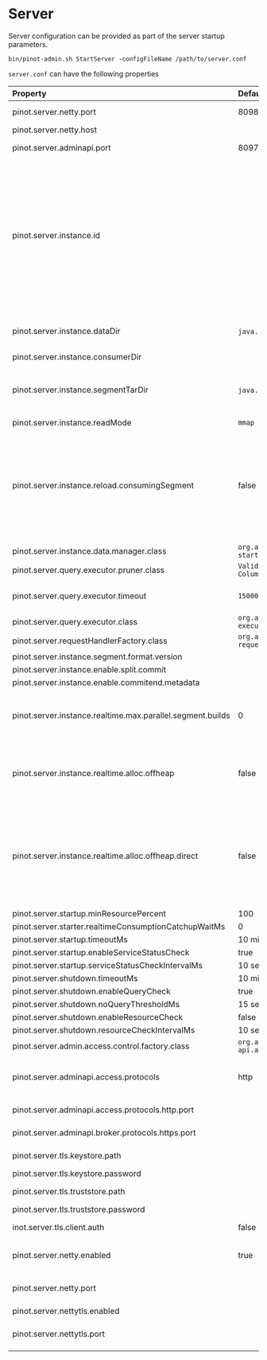 # Server

Server configuration can be provided as part of the server startup parameters.

```text
bin/pinot-admin.sh StartServer -configFileName /path/to/server.conf
```

`server.conf` can have the following properties

<table>
  <thead>
    <tr>
      <th style="text-align:left">Property</th>
      <th style="text-align:left">Default</th>
      <th style="text-align:left">Description</th>
    </tr>
  </thead>
  <tbody>
    <tr>
      <td style="text-align:left">pinot.server.netty.port</td>
      <td style="text-align:left">8098</td>
      <td style="text-align:left">Port to query Pinot Server</td>
    </tr>
    <tr>
      <td style="text-align:left">pinot.server.netty.host</td>
      <td style="text-align:left"></td>
      <td style="text-align:left">Pinot server hostname</td>
    </tr>
    <tr>
      <td style="text-align:left">pinot.server.adminapi.port</td>
      <td style="text-align:left">8097</td>
      <td style="text-align:left">Port for Pinot Server Admin UI</td>
    </tr>
    <tr>
      <td style="text-align:left">pinot.server.instance.id</td>
      <td style="text-align:left"></td>
      <td style="text-align:left">By default the server instance id used by Helix is <em>Server_hostname_port </em>where
        the hostname and port are configured through host and port config values
        above. This config overwrites the default setting. User can put server
        id independent of the server&apos;s hostname and port.</td>
    </tr>
    <tr>
      <td style="text-align:left">pinot.server.instance.dataDir</td>
      <td style="text-align:left"><code>java.io.tmpdir</code> + <code>/PinotServer/index</code>
      </td>
      <td style="text-align:left">
        <p></p>
        <p>Directory to hold all the data</p>
      </td>
    </tr>
    <tr>
      <td style="text-align:left">pinot.server.instance.consumerDir</td>
      <td style="text-align:left"></td>
      <td style="text-align:left"></td>
    </tr>
    <tr>
      <td style="text-align:left">pinot.server.instance.segmentTarDir</td>
      <td style="text-align:left"><code>java.io.tmpdir</code> + <code>/PinotServer/segmentTar</code>
      </td>
      <td style="text-align:left">Directory to hold temporary segments downloaded from Controller or Deep
        Store</td>
    </tr>
    <tr>
      <td style="text-align:left">pinot.server.instance.readMode</td>
      <td style="text-align:left"><code>mmap</code>
      </td>
      <td style="text-align:left"></td>
    </tr>
    <tr>
      <td style="text-align:left">pinot.server.instance.reload.consumingSegment</td>
      <td style="text-align:left">false</td>
      <td style="text-align:left">Specifies if the reload segment API should reload the consuming segments.
        This is useful when the corresponding schema is updated and we want the
        changes to be reflected in the consuming segment.</td>
    </tr>
    <tr>
      <td style="text-align:left">pinot.server.instance.data.manager.class</td>
      <td style="text-align:left"><code>org.apache.pinot.server.</code>
        <br /><code>starter.helix.HelixInstanceDataManager</code>
      </td>
      <td style="text-align:left"></td>
    </tr>
    <tr>
      <td style="text-align:left">pinot.server.query.executor.pruner.class</td>
      <td style="text-align:left"><code>ValidSegmentPruner,DataSchemaSegmentPruner,<br />ColumnValueSegmentPruner,SelectionQuerySegmentPruner</code>
      </td>
      <td style="text-align:left"></td>
    </tr>
    <tr>
      <td style="text-align:left">pinot.server.query.executor.timeout</td>
      <td style="text-align:left"><code>15000</code>
      </td>
      <td style="text-align:left">Timeout for Server to process Query in Milliseconds</td>
    </tr>
    <tr>
      <td style="text-align:left">pinot.server.query.executor.class</td>
      <td style="text-align:left"><code>org.apache.pinot.core.query.</code>
        <br /><code>executor.ServerQueryExecutorV1Impl</code>
      </td>
      <td style="text-align:left"></td>
    </tr>
    <tr>
      <td style="text-align:left">pinot.server.requestHandlerFactory.class</td>
      <td style="text-align:left"><code>org.apache.pinot.server.</code>
        <br /><code>request.SimpleRequestHandlerFactory</code>
      </td>
      <td style="text-align:left"></td>
    </tr>
    <tr>
      <td style="text-align:left">pinot.server.instance.segment.format.version</td>
      <td style="text-align:left"></td>
      <td style="text-align:left"></td>
    </tr>
    <tr>
      <td style="text-align:left">pinot.server.instance.enable.split.commit</td>
      <td style="text-align:left"></td>
      <td style="text-align:left"></td>
    </tr>
    <tr>
      <td style="text-align:left">pinot.server.instance.enable.commitend.metadata</td>
      <td style="text-align:left"></td>
      <td style="text-align:left"></td>
    </tr>
    <tr>
      <td style="text-align:left">pinot.server.instance.realtime.max.parallel.segment.builds</td>
      <td style="text-align:left">0</td>
      <td style="text-align:left">Specifies how many parallel realtime segments can be built. Value of &lt;=
        0 indicates unlimited.</td>
    </tr>
    <tr>
      <td style="text-align:left">pinot.server.instance.realtime.alloc.offheap</td>
      <td style="text-align:left">false</td>
      <td style="text-align:left">Boolean value to control whether memory for realtime consuming segments
        should be allocated off-heap.</td>
    </tr>
    <tr>
      <td style="text-align:left">pinot.server.instance.realtime.alloc.offheap.direct</td>
      <td style="text-align:left">false</td>
      <td style="text-align:left">If &apos;realtime.alloc.offheap&apos; is set to true, this boolean value
        controls whether the corresponding allocation should be direct or not (false
        indicate mmap allocation)</td>
    </tr>
    <tr>
      <td style="text-align:left">pinot.server.startup.minResourcePercent</td>
      <td style="text-align:left">100</td>
      <td style="text-align:left"></td>
    </tr>
    <tr>
      <td style="text-align:left">pinot.server.starter.realtimeConsumptionCatchupWaitMs</td>
      <td style="text-align:left">0</td>
      <td style="text-align:left"></td>
    </tr>
    <tr>
      <td style="text-align:left">pinot.server.startup.timeoutMs</td>
      <td style="text-align:left">10 minutes</td>
      <td style="text-align:left"></td>
    </tr>
    <tr>
      <td style="text-align:left">pinot.server.startup.enableServiceStatusCheck</td>
      <td style="text-align:left">true</td>
      <td style="text-align:left"></td>
    </tr>
    <tr>
      <td style="text-align:left">pinot.server.startup.serviceStatusCheckIntervalMs</td>
      <td style="text-align:left">10 seconds</td>
      <td style="text-align:left"></td>
    </tr>
    <tr>
      <td style="text-align:left">pinot.server.shutdown.timeoutMs</td>
      <td style="text-align:left">10 minutes</td>
      <td style="text-align:left"></td>
    </tr>
    <tr>
      <td style="text-align:left">pinot.server.shutdown.enableQueryCheck</td>
      <td style="text-align:left">true</td>
      <td style="text-align:left"></td>
    </tr>
    <tr>
      <td style="text-align:left">pinot.server.shutdown.noQueryThresholdMs</td>
      <td style="text-align:left">15 seconds</td>
      <td style="text-align:left"></td>
    </tr>
    <tr>
      <td style="text-align:left">pinot.server.shutdown.enableResourceCheck</td>
      <td style="text-align:left">false</td>
      <td style="text-align:left"></td>
    </tr>
    <tr>
      <td style="text-align:left">pinot.server.shutdown.resourceCheckIntervalMs</td>
      <td style="text-align:left">10 seconds</td>
      <td style="text-align:left"></td>
    </tr>
    <tr>
      <td style="text-align:left">pinot.server.admin.access.control.factory.class</td>
      <td style="text-align:left"><code>org.apache.pinot.server.</code>
        <br /><code>api.access.AllowAllAccessFactory</code>
      </td>
      <td style="text-align:left"></td>
    </tr>
    <tr>
      <td style="text-align:left">pinot.server.adminapi.access.protocols</td>
      <td style="text-align:left">http</td>
      <td style="text-align:left">Ingress protocols to access server admin api (http or https or http,https)</td>
    </tr>
    <tr>
      <td style="text-align:left">pinot.server.adminapi.access.protocols.http.port</td>
      <td style="text-align:left"></td>
      <td style="text-align:left">Port to access server admin api via http</td>
    </tr>
    <tr>
      <td style="text-align:left">pinot.server.adminapi.broker.protocols.https.port</td>
      <td style="text-align:left"></td>
      <td style="text-align:left">Port to access server admin api via https</td>
    </tr>
    <tr>
      <td style="text-align:left">pinot.server.tls.keystore.path</td>
      <td style="text-align:left"></td>
      <td style="text-align:left">Path to server TLS keystore</td>
    </tr>
    <tr>
      <td style="text-align:left">pinot.server.tls.keystore.password</td>
      <td style="text-align:left"></td>
      <td style="text-align:left">keystore password</td>
    </tr>
    <tr>
      <td style="text-align:left">pinot.server.tls.truststore.path</td>
      <td style="text-align:left"></td>
      <td style="text-align:left">Path to server TLS truststore</td>
    </tr>
    <tr>
      <td style="text-align:left">pinot.server.tls.truststore.password</td>
      <td style="text-align:left"></td>
      <td style="text-align:left">truststore password</td>
    </tr>
    <tr>
      <td style="text-align:left">inot.server.tls.client.auth</td>
      <td style="text-align:left">false</td>
      <td style="text-align:left">toggle for requiring TLS client auth</td>
    </tr>
    <tr>
      <td style="text-align:left">pinot.server.netty.enabled</td>
      <td style="text-align:left">true</td>
      <td style="text-align:left">toggle for enabling unsecured netty connections to server</td>
    </tr>
    <tr>
      <td style="text-align:left">pinot.server.netty.port</td>
      <td style="text-align:left"></td>
      <td style="text-align:left">Port for accessing pinot server via unsecured netty</td>
    </tr>
    <tr>
      <td style="text-align:left">pinot.server.nettytls.enabled</td>
      <td style="text-align:left"></td>
      <td style="text-align:left"><toggle for enabling TLS-secured netty connections to server/td>
    </tr>
    <tr>
      <td style="text-align:left">pinot.server.nettytls.port</td>
      <td style="text-align:left"></td>
      <td style="text-align:left">Port for accessing pinot server via TLS-secured netty</td>
    </tr>
  </tbody>
</table>







